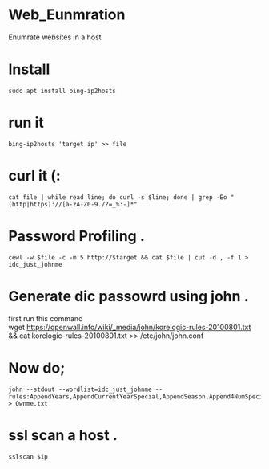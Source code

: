 # Web_Eunmration
Enumrate websites in a host

# Install 
	sudo apt install bing-ip2hosts

# run it

	bing-ip2hosts 'target ip' >> file
 
 
 # curl it (:
 
 	cat file | while read line; do curl -s $line; done | grep -Eo "(http|https)://[a-zA-Z0-9./?=_%:-]*"   
 
 # Password Profiling .
  
 	cewl -w $file -c -m 5 http://$target && cat $file | cut -d , -f 1 > idc_just_johnme
 
# Generate dic passowrd using john . 
first run this command <br />
	wget https://openwall.info/wiki/_media/john/korelogic-rules-20100801.txt && cat korelogic-rules-20100801.txt >> /etc/john/john.conf


# Now do;
	john --stdout --wordlist=idc_just_johnme --rules:AppendYears,AppendCurrentYearSpecial,AppendSeason,Append4NumSpecial,Append3NumSpecial,Append2NumSpecial > Ownme.txt
	
# ssl scan a host .

	sslscan $ip
